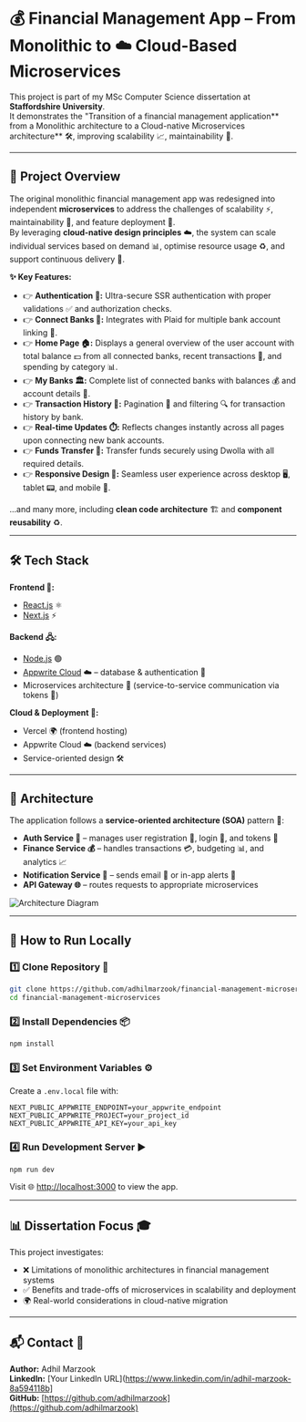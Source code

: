 # 💰 Financial Management App – From Monolithic to ☁️ Cloud-Based Microservices

This project is part of my MSc Computer Science dissertation at **Staffordshire University**.  
It demonstrates the "Transition of a financial management application** from a Monolithic architecture to a Cloud-native Microservices architecture** 🛠️, improving scalability 📈, maintainability 🔧.

---

## 📜 Project Overview

The original monolithic financial management app was redesigned into independent **microservices** to address the challenges of scalability ⚡, maintainability 🧩, and feature deployment 🚀.  
By leveraging **cloud-native design principles** ☁️, the system can scale individual services based on demand 📊, optimise resource usage ♻️, and support continuous delivery 🔄.

**✨ Key Features:**
- 👉 **Authentication 🔐:** Ultra-secure SSR authentication with proper validations ✅ and authorization checks.
- 👉 **Connect Banks 🏦:** Integrates with Plaid for multiple bank account linking 🔗.
- 👉 **Home Page 🏠:** Displays a general overview of the user account with total balance 💵 from all connected banks, recent transactions 📜, and spending by category 📊.
- 👉 **My Banks 🏛️:** Complete list of connected banks with balances 💰 and account details 📝.
- 👉 **Transaction History 📂:** Pagination 📄 and filtering 🔍 for transaction history by bank.
- 👉 **Real-time Updates ⏱️:** Reflects changes instantly across all pages upon connecting new bank accounts.
- 👉 **Funds Transfer 💸:** Transfer funds securely using Dwolla with all required details.
- 👉 **Responsive Design 📱:** Seamless user experience across desktop 🖥️, tablet 📟, and mobile 📲.

...and many more, including **clean code architecture** 🏗️ and **component reusability** ♻️.

---

## 🛠️ Tech Stack

**Frontend 🎨:**
- [React.js](https://reactjs.org/) ⚛️
- [Next.js](https://nextjs.org/) ⚡

**Backend 🖧:**
- [Node.js](https://nodejs.org/) 🟢
- [Appwrite Cloud](https://appwrite.io/) ☁️ – database & authentication 🔑  
- Microservices architecture 🧩 (service-to-service communication via tokens 🔗)

**Cloud & Deployment 🚀:**
- Vercel 🌍 (frontend hosting)
- Appwrite Cloud ☁️ (backend services)
- Service-oriented design 🛠️

---

## 📐 Architecture

The application follows a **service-oriented architecture (SOA)** pattern 🧠:
- **Auth Service 🔐** – manages user registration 📝, login 🔑, and tokens 🎫
- **Finance Service 💰** – handles transactions 💳, budgeting 📊, and analytics 📈
- **Notification Service 🔔** – sends email 📧 or in-app alerts 📱
- **API Gateway 🌐** – routes requests to appropriate microservices

![Architecture Diagram](docs/architecture-diagram.png)

---

## 🚀 How to Run Locally

### 1️⃣ Clone Repository 📂
```bash
git clone https://github.com/adhilmarzook/financial-management-microservices.git
cd financial-management-microservices
```

### 2️⃣ Install Dependencies 📦
```bash
npm install
```

### 3️⃣ Set Environment Variables ⚙️
Create a `.env.local` file with:
```env
NEXT_PUBLIC_APPWRITE_ENDPOINT=your_appwrite_endpoint
NEXT_PUBLIC_APPWRITE_PROJECT=your_project_id
NEXT_PUBLIC_APPWRITE_API_KEY=your_api_key
```

### 4️⃣ Run Development Server ▶️
```bash
npm run dev
```
Visit 🌐 [http://localhost:3000](http://localhost:3000) to view the app.

---

## 📊 Dissertation Focus 🎓

This project investigates:
- ❌ Limitations of monolithic architectures in financial management systems
- ✅ Benefits and trade-offs of microservices in scalability and deployment
- 🌍 Real-world considerations in cloud-native migration

---

## 📬 Contact 🤝
**Author:** Adhil Marzook  
**LinkedIn:** [Your LinkedIn URL](https://www.linkedin.com/in/adhil-marzook-8a594118b]  
**GitHub:** [https://github.com/adhilmarzook](https://github.com/adhilmarzook)

